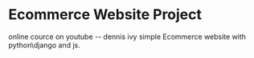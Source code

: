 # Ecommerce Website Project

online cource on youtube -- dennis ivy
simple Ecommerce website with python\django and js.
